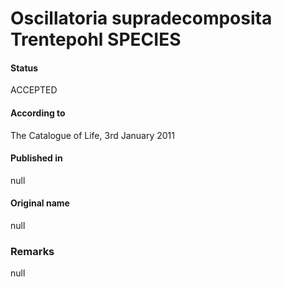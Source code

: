 # Oscillatoria supradecomposita Trentepohl SPECIES

#### Status
ACCEPTED

#### According to
The Catalogue of Life, 3rd January 2011

#### Published in
null

#### Original name
null

### Remarks
null